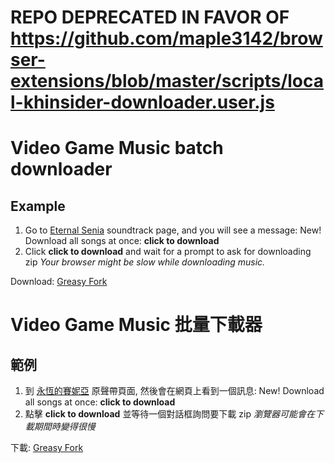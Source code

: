 # REPO DEPRECATED IN FAVOR OF https://github.com/maple3142/browser-extensions/blob/master/scripts/local-khinsider-downloader.user.js



# Video Game Music batch downloader

## Example

1. Go to [Eternal Senia](https://downloads.khinsider.com/game-soundtracks/album/eternal-senia) soundtrack page,
   and you will see a message: New! Download all songs at once: **click to download**
2. Click **click to download** and wait for a prompt to ask for downloading zip
   _Your browser might be slow while downloading music._

Download: [Greasy Fork](https://greasyfork.org/en/scripts/37314-video-game-music-batch-downloader)

# Video Game Music 批量下載器

## 範例

1. 到 [永恆的賽妮亞](https://downloads.khinsider.com/game-soundtracks/album/eternal-senia) 原聲帶頁面,
   然後會在網頁上看到一個訊息: New! Download all songs at once: **click to download**
2. 點擊 **click to download** 並等待一個對話框詢問要下載 zip
   _瀏覽器可能會在下載期間時變得很慢_

下載: [Greasy Fork](https://greasyfork.org/en/scripts/37314-video-game-music-batch-downloader)

